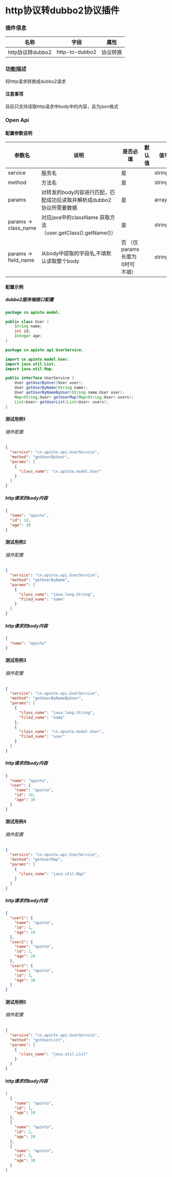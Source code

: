 # http协议转dubbo2协议插件

### 插件信息

| 名称       | 字段                           | 属性   |
| ---------- |------------------------------|------|
| http协议转dubbo2 | http-to-dubbo2 | 协议转换 |

### 功能描述

将http请求转换成dubbo2请求

#### 注意事项
目前只支持读取http请求中body中的内容，且为json格式

### Open Api

#### 配置参数说明

| 参数名                                | 说明                                                  | 是否必填 | 默认值 | 值可能性         |
|------------------------------------|-----------------------------------------------------|------| ------ |--------------|
| service                            | 服务名                                                 | 是    |        | string       |
| method                             | 方法名                                                 | 是    |        | string       |
| params                         | 对转发的body内容进行匹配，匹配成功后读取并解析成dubbo2协议所需要数据             | 是    |        | array_object |
| params -> class_name     | 对应java中的className   获取方法（user.getClass().getName()） | 是    |        | string       |
| params -> field_name   | 从body中提取的字段名,不填默认读取整个body                           | 否 （仅params长度为0时可不填）   |        | string       |

#### 配置示例

##### dubbo2服务端接口配置

```java
package cn.apinto.model;

public class User {
    String name;
    int id;
    Integer age;
}
```

```java
package cn.apinto.api.UserService;

import cn.apinto.model.User;
import java.util.List;
import java.util.Map;

public interface UserService {
    User getUserByUser(User user);
    User getUserByName(String name);
    User getUserByNameByUser(String name,User user);
    Map<String,User> getUserMap(Map<String,User> users);
    List<User> getUserList(List<User> users);
}
```

#### 测试用例1

###### 插件配置

```json
{
  "service": "cn.apinto.api.UserService",
  "method": "getUserByUser",
  "params": [
    {
      "class_name": "cn.apinto.model.User"
    }
  ]
}
```

##### http请求的body内容

```json
{
  "name": "apinto",
  "id": 10,
  "age": 30
}
```

#### 测试用例2

###### 插件配置

```json
{
  "service": "cn.apinto.api.UserService",
  "method": "getUserByName",
  "params": [
    {
      "class_name": "java.lang.String",
      "filed_name": "name"
    }
  ]
}
```

##### http请求的body内容

```json
{
  "name": "apinto"
}
```

#### 测试用例3

###### 插件配置

```json
{
  "service": "cn.apinto.api.UserService",
  "method": "getUserByNameByUser",
  "params": [
    {
      "class_name": "java.lang.String",
      "filed_name": "name"
    },
    {
      "class_name": "cn.apinto.model.User",
      "filed_name": "user"
    }
  ]
}
```

##### http请求的body内容

```json
{
  "name": "apinto",
  "user": {
    "name": "apinto",
    "id": 10,
    "age": 30
  }
}
```

#### 测试用例4

###### 插件配置

```json
{
  "service": "cn.apinto.api.UserService",
  "method": "getUserMap",
  "params": [
    {
      "class_name": "java.util.Map"
    }
  ]
}
```

##### http请求的body内容

```json
{
  "user1": {
    "name": "apinto",
    "id": 1,
    "age": 10
  },
  "user2": {
    "name": "apinto",
    "id": 2,
    "age": 20
  },
  "user3": {
    "name": "apinto",
    "id": 3,
    "age": 30
  }
}
```

#### 测试用例5

###### 插件配置

```json
{
  "service": "cn.apinto.api.UserService",
  "method": "getUserList",
  "params": [
    {
      "class_name": "java.util.List"
    }
  ]
}
```

##### http请求的body内容

```json
[
  {
    "name": "apinto",
    "id": 1,
    "age": 10
  },
  {
    "name": "apinto",
    "id": 2,
    "age": 20
  },
  {
    "name": "apinto",
    "id": 3,
    "age": 30
  }
]

```